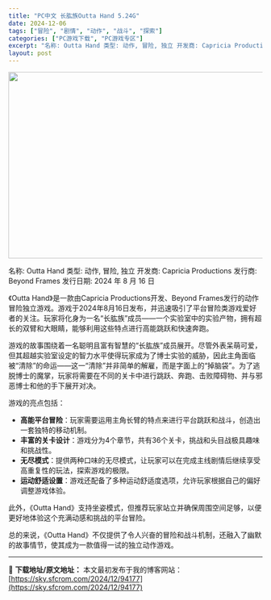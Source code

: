 ```yaml
---
title: "PC中文 长肱族Outta Hand 5.24G"
date: 2024-12-06
tags: ["冒险", "剧情", "动作", "战斗", "探索"]
categories: ["PC游戏下载", "PC游戏专区"]
excerpt: "名称: Outta Hand 类型: 动作, 冒险, 独立 开发商: Capricia Productions 发行商: Beyond Frames 发行日期: 2024 年 8 月 16 日 《Outta Hand》是一款由Capricia Productions开发、Beyond Frames发&hellip;"
layout: post
---
```


<img class="aligncenter size-full wp-image-94178" src="https://sky.sfcrom.com/wp-content/uploads/2024/12/20241206023404100.webp" alt="" width="660" height="370" />

名称: Outta Hand
类型: 动作, 冒险, 独立
开发商: Capricia Productions
发行商: Beyond Frames
发行日期: 2024 年 8 月 16 日

《Outta Hand》是一款由Capricia Productions开发、Beyond Frames发行的动作冒险独立游戏。游戏于2024年8月16日发布，并迅速吸引了平台冒险类游戏爱好者的关注。玩家将化身为一名“长肱族”成员——一个实验室中的实验产物，拥有超长的双臂和大眼睛，能够利用这些特点进行高能跳跃和快速奔跑。

游戏的故事围绕着一名聪明且富有智慧的“长肱族”成员展开。尽管外表呆萌可爱，但其超越实验室设定的智力水平使得玩家成为了博士实验的威胁，因此主角面临被“清除”的命运——这一“清除”并非简单的解雇，而是字面上的“掉脑袋”。为了逃脱博士的魔掌，玩家将需要在不同的关卡中进行跳跃、奔跑、击败障碍物、并与邪恶博士和他的手下展开对决。

游戏的亮点包括：
<ul>
 	<li><strong>高能平台冒险</strong>：玩家需要运用主角长臂的特点来进行平台跳跃和战斗，创造出一套独特的移动机制。</li>
 	<li><strong>丰富的关卡设计</strong>：游戏分为4个章节，共有36个关卡，挑战和头目战极具趣味和挑战性。</li>
 	<li><strong>无尽模式</strong>：提供两种口味的无尽模式，让玩家可以在完成主线剧情后继续享受高重复性的玩法，探索游戏的极限。</li>
 	<li><strong>运动舒适设置</strong>：游戏还配备了多种运动舒适度选项，允许玩家根据自己的偏好调整游戏体验。</li>
</ul>
此外，《Outta Hand》支持坐姿模式，但推荐玩家站立并确保周围空间足够，以便更好地体验这个充满动感和挑战的平台冒险。

总的来说，《Outta Hand》不仅提供了令人兴奋的冒险和战斗机制，还融入了幽默的故事情节，使其成为一款值得一试的独立动作游戏。

---
📖 **下载地址/原文地址：** 本文最初发布于我的博客网站：[https://sky.sfcrom.com/2024/12/94177](https://sky.sfcrom.com/2024/12/94177)
